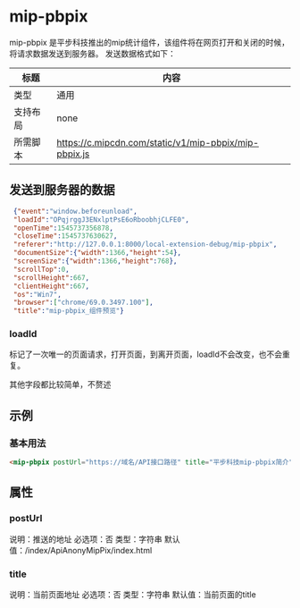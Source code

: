 # mip-pbpix

mip-pbpix 是平步科技推出的mip统计组件，该组件将在网页打开和关闭的时候，将请求数据发送到服务器。
发送数据格式如下：


标题|内容
----|----
类型|通用
支持布局|none
所需脚本|https://c.mipcdn.com/static/v1/mip-pbpix/mip-pbpix.js



## 发送到服务器的数据

```json
 {"event":"window.beforeunload",
 "loadId":"OPqjrggJ3ENxlptPsE6oRboobhjCLFE0",
 "openTime":1545737356878,
 "closeTime":1545737630627,
 "referer":"http://127.0.0.1:8000/local-extension-debug/mip-pbpix",
 "documentSize":{"width":1366,"height":54},
 "screenSize":{"width":1366,"height":768},
 "scrollTop":0,
 "scrollHeight":667,
 "clientHeight":667,
 "os":"Win7",
 "browser":["chrome/69.0.3497.100"],
 "title":"mip-pbpix_组件预览"}

```

### loadId 
标记了一次唯一的页面请求，打开页面，到离开页面，loadId不会改变，也不会重复。

其他字段都比较简单，不赘述


## 示例

### 基本用法
```html
<mip-pbpix postUrl="https://域名/API接口路径" title="平步科技mip-pbpix简介"></mip-pbpix>
```

## 属性

### postUrl

说明：推送的地址
必选项：否
类型：字符串
默认值：/index/ApiAnonyMipPix/index.html

### title

说明：当前页面地址
必选项：否
类型：字符串
默认值：当前页面的title


